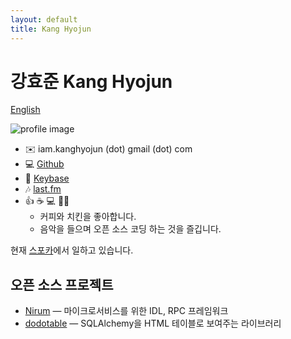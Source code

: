 ```yaml
---
layout: default
title: Kang Hyojun
---
```


# 강효준 Kang Hyojun

[English](/en.html)

![profile image](https://www.gravatar.com/avatar/ee4682832933a275e641ebc07b253599?s=180)

- ✉️  iam.kanghyojun (dot) gmail (dot) com
- 💻 [Github](https://github.com/admire93)
- 🔑 [Keybase](https://keybase.io/kanghyojun)
- 🎶 [last.fm](https://www.last.fm/user/admire93)
- 👍 ☕️ 💻 🐔🎶
  - 커피와 치킨을 좋아합니다.
  - 음악을 들으며 오픈 소스 코딩 하는 것을 즐깁니다.

현재 [스포카](https://spoqa.com)에서 일하고 있습니다.


## 오픈 소스 프로젝트

- [Nirum](https://github.com/spoqa/nirum) — 마이크로서비스를 위한 IDL,
  RPC 프레임워크
- [dodotable](https://github.com/spoqa/dodotable) — SQLAlchemy을
  HTML 테이블로 보여주는 라이브러리
